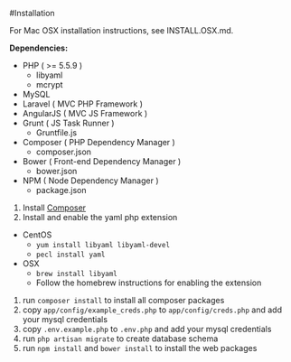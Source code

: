 #Installation

For Mac OSX installation instructions, see INSTALL.OSX.md. 

**Dependencies:**
* PHP ( >= 5.5.9 )
  * libyaml
  * mcrypt
* MySQL
* Laravel ( MVC PHP Framework )
* AngularJS ( MVC JS Framework )
* Grunt ( JS Task Runner )
  * Gruntfile.js
* Composer ( PHP Dependency Manager )
  * composer.json
* Bower ( Front-end Dependency Manager )
  * bower.json
* NPM ( Node Dependency Manager )
  * package.json


1.  Install [Composer](http://getcomposer.org/)
1.  Install and enable the yaml php extension
  * CentOS
    * `yum install libyaml libyaml-devel`
    * `pecl install yaml`
  * OSX
    * `brew install libyaml`
    * Follow the homebrew instructions for enabling the extension
1.  run `composer install` to install all composer packages
1.  copy `app/config/example_creds.php` to `app/config/creds.php` and add your mysql credentials
1.  copy `.env.example.php` to `.env.php` and add your mysql credentials
1.  run `php artisan migrate` to create database schema
1.  run `npm install` and `bower install` to install the web packages
